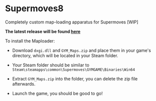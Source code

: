 # Supermoves8
Completely custom map-loading apparatus for Supermoves [WIP]

**The latest release will be found [here](https://github.com/Aeyth8/Supermoves8/releases)**

To install the Maploader:

* Download ``dxgi.dll`` and ``GYM_Maps.zip`` and place them in your game's directory, which will be located in your Steam folder.

* Your Steam folder should be similar to ``Steam\steamapps\common\Supermoves\GYMGAME\Binaries\Win64``

* Extract ``GYM_Maps.zip`` into the folder, you can delete the zip file afterwards.

* Launch the game, you should be good to go!
